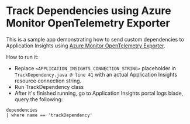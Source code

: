 # Track Dependencies using Azure Monitor OpenTelemetry Exporter 

This is a sample app demonstrating how to send custom dependencies to Application Insights using 
[Azure Monitor OpenTelemetry Exporter](https://central.sonatype.com/artifact/com.azure/azure-monitor-opentelemetry-exporter/1.0.0-beta.8).

How to run it: 
- Replace `<APPLICATION_INSIGHTS_CONNECTION_STRING>` placeholder in `TrackDependency.java @ line 41` with an actual Application Insights resource connection string.
- Run TrackDependency class
- After it's finished running, go to Application Insights portal logs blade, query the following:

```kusto
dependencies
| where name == 'trackDependency'
```
